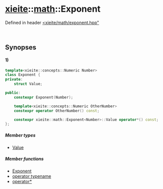 # [xieite](../../xieite.md)\:\:[math](../../math.md)\:\:Exponent
Defined in header [<xieite/math/exponent.hpp"](../../../include/xieite/math/exponent.hpp)

&nbsp;

## Synopses
#### 1)
```cpp
template<xieite::concepts::Numeric Number>
class Exponent {
private:
    struct Value;

public:
    constexpr Exponent(Number);

    template<xieite::concepts::Numeric OtherNumber>
    constexpr operator OtherNumber() const;

    constexpr xieite::math::Exponent<Number>::Value operator*() const;
};
```
##### Member types
- [Value](./structures/exponent/1/value.md)
##### Member functions
- [Exponent](./structures/exponent/1/operators/constructor.md)
- [operator typename](./structures/exponent/1/operators/cast.md)
- [operator*](./structures/exponent/1/operators/multiply.md)
